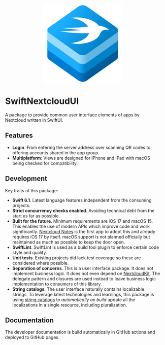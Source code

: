 <div align="center">
    <img src="SwiftNextcloudUI.svg" alt="Logo of SwiftNextcloudUI" width="256" height="256" />
</div>

# SwiftNextcloudUI

A package to provide common user interface elements of apps by Nextcloud written in SwiftUI.

## Features

- **Login**: From entering the server address over scanning QR codes to offering accounts shared in the app group.
- **Multiplatform**: Views are designed for iPhone and iPad with macOS being checked for compatibility.

## Development

Key traits of this package:

- **Swift 6.1**. Latest language features independent from the consuming projects.
- **Strict concurrency checks enabled**. Avoiding technical debt from the start as far as possible.
- **Built for the future**. Minimum requirements are iOS 17 and macOS 15. This enables the use of modern APIs which improve code and work significantly. [Nextcloud Notes](http://github.com/nextcloud/notes-ios) is the first app to adopt this and already requires iOS 17 by itself. macOS support is not planned officially but maintained as much as possible to keep the door open.
- **SwiftLint**. SwiftLint is used as a build tool plugin to enforce certain code style and quality.
- **Unit tests**. Existing projects did lack test coverage so these are considered where possible.
- **Separation of concerns**. This is a user interface package. It does not implement business logic. It does not even depend on [NextcloudKit](https://github.com/nextcloud/nextcloudkit). The delegate pattern and closures are used instead to leave business logic implementation to consumers of this library.
- **String catalogs**. The user interface naturally contains localizable strings. To leverage latest technologies and learnings, this package is using [string catalogs](https://developer.apple.com/documentation/xcode/localizing-and-varying-text-with-a-string-catalog) to _automatically on build_ update all the localizations in a single resource, including pluralization.

## Documentation

The developer documentation is build automatically in GitHub actions and deployed to GitHub pages.
